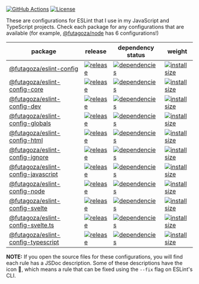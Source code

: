 [![GitHub Actions](https://github.com/futagoza/eslint-config-futagozaryuu/workflows/ci/badge.svg)](https://github.com/futagoza/eslint-config-futagozaryuu/actions?workflow=ci)
[![License](https://img.shields.io/badge/license-mit-blue.svg)](https://opensource.org/licenses/MIT)

These are configurations for ESLint that I use in my JavaScript and TypeScript projects. Check each package for any configurations that are available (for example, [@futagoza/node][04a] has 6 configurations!)

| package | release | dependency status | weight |
| ------- | ------- | ----------------- | ------ |
| [@futagoza/eslint-config][01a] | [![release][01b]][01c] | [![dependencies][01d]][01e] | [![install size][01f]][01g] |
| [@futagoza/eslint-config-core][02a] | [![release][02b]][02c] | [![dependencies][02d]][02e] | [![install size][02f]][02g] |
| [@futagoza/eslint-config-dev][05a] | [![release][05b]][05c] | [![dependencies][05d]][05e] | [![install size][05f]][05g] |
| [@futagoza/eslint-config-globals][09a] | [![release][09b]][09c] | [![dependencies][09d]][09e] | [![install size][09f]][09g] |
| [@futagoza/eslint-config-html][07a] | [![release][07b]][07c] | [![dependencies][07d]][07e] | [![install size][07f]][07g] |
| [@futagoza/eslint-config-ignore][10a] | [![release][10b]][10c] | [![dependencies][10d]][10e] | [![install size][10f]][10g] |
| [@futagoza/eslint-config-javascript][03a] | [![release][03b]][03c] | [![dependencies][03d]][03e] | [![install size][03f]][03g] |
| [@futagoza/eslint-config-node][04a] | [![release][04b]][04c] | [![dependencies][04d]][04e] | [![install size][04f]][04g] |
| [@futagoza/eslint-config-svelte][08a] | [![release][08b]][08c] | [![dependencies][08d]][08e] | [![install size][08f]][08g] |
| [@futagoza/eslint-config-svelte.ts][11a] | [![release][11b]][11c] | [![dependencies][11d]][11e] | [![install size][11f]][11g] |
| [@futagoza/eslint-config-typescript][06a] | [![release][06b]][06c] | [![dependencies][06d]][06e] | [![install size][06f]][06g] |

<!-- @futagoza/eslint-config -->
[01a]: https://github.com/futagoza/eslint-config-futagozaryuu/tree/master/packages/@futagoza/eslint-config
[01b]: https://img.shields.io/npm/v/@futagoza/eslint-config.svg
[01c]: https://www.npmjs.com/package/@futagoza/eslint-config
[01d]: https://img.shields.io/david/futagoza/eslint-config-futagozaryuu.svg?path=packages/@futagoza/eslint-config
[01e]: https://david-dm.org/futagoza/eslint-config-futagozaryuu?path=packages/@futagoza/eslint-config
[01f]: https://packagephobia.now.sh/badge?p=@futagoza/eslint-config
[01g]: https://packagephobia.now.sh/result?p=@futagoza/eslint-config

<!-- @futagoza/eslint-config-core -->
[02a]: https://github.com/futagoza/eslint-config-futagozaryuu/tree/master/packages/@futagoza/eslint-config-core
[02b]: https://img.shields.io/npm/v/@futagoza/eslint-config-core.svg
[02c]: https://www.npmjs.com/package/@futagoza/eslint-config-core
[02d]: https://img.shields.io/david/futagoza/eslint-config-futagozaryuu.svg?path=packages/@futagoza/eslint-config-core
[02e]: https://david-dm.org/futagoza/eslint-config-futagozaryuu?path=packages/@futagoza/eslint-config-core
[02f]: https://packagephobia.now.sh/badge?p=@futagoza/eslint-config-core
[02g]: https://packagephobia.now.sh/result?p=@futagoza/eslint-config-core

<!-- @futagoza/eslint-config-javascript -->
[03a]: https://github.com/futagoza/eslint-config-futagozaryuu/tree/master/packages/@futagoza/eslint-config-javascript
[03b]: https://img.shields.io/npm/v/@futagoza/eslint-config-javascript.svg
[03c]: https://www.npmjs.com/package/@futagoza/eslint-config-javascript
[03d]: https://img.shields.io/david/futagoza/eslint-config-futagozaryuu.svg?path=packages/@futagoza/eslint-config-javascript
[03e]: https://david-dm.org/futagoza/eslint-config-futagozaryuu?path=packages/@futagoza/eslint-config-javascript
[03f]: https://packagephobia.now.sh/badge?p=@futagoza/eslint-config-javascript
[03g]: https://packagephobia.now.sh/result?p=@futagoza/eslint-config-javascript

<!-- @futagoza/eslint-config-node -->
[04a]: https://github.com/futagoza/eslint-config-futagozaryuu/tree/master/packages/@futagoza/eslint-config-node
[04b]: https://img.shields.io/npm/v/@futagoza/eslint-config-node.svg
[04c]: https://www.npmjs.com/package/@futagoza/eslint-config-node
[04d]: https://img.shields.io/david/futagoza/eslint-config-futagozaryuu.svg?path=packages/@futagoza/eslint-config-node
[04e]: https://david-dm.org/futagoza/eslint-config-futagozaryuu?path=packages/@futagoza/eslint-config-node
[04f]: https://packagephobia.now.sh/badge?p=@futagoza/eslint-config-node
[04g]: https://packagephobia.now.sh/result?p=@futagoza/eslint-config-node

<!-- @futagoza/eslint-config-dev -->
[05a]: https://github.com/futagoza/eslint-config-futagozaryuu/tree/master/packages/@futagoza/eslint-config-dev
[05b]: https://img.shields.io/npm/v/@futagoza/eslint-config-dev.svg
[05c]: https://www.npmjs.com/package/@futagoza/eslint-config-dev
[05d]: https://img.shields.io/david/futagoza/eslint-config-futagozaryuu.svg?path=packages/@futagoza/eslint-config-dev
[05e]: https://david-dm.org/futagoza/eslint-config-futagozaryuu?path=packages/@futagoza/eslint-config-dev
[05f]: https://packagephobia.now.sh/badge?p=@futagoza/eslint-config-dev
[05g]: https://packagephobia.now.sh/result?p=@futagoza/eslint-config-dev

<!-- @futagoza/eslint-config-typescript -->
[06a]: https://github.com/futagoza/eslint-config-futagozaryuu/tree/master/packages/@futagoza/eslint-config-typescript
[06b]: https://img.shields.io/npm/v/@futagoza/eslint-config-typescript.svg
[06c]: https://www.npmjs.com/package/@futagoza/eslint-config-typescript
[06d]: https://img.shields.io/david/futagoza/eslint-config-futagozaryuu.svg?path=packages/@futagoza/eslint-config-typescript
[06e]: https://david-dm.org/futagoza/eslint-config-futagozaryuu?path=packages/@futagoza/eslint-config-typescript
[06f]: https://packagephobia.now.sh/badge?p=@futagoza/eslint-config-typescript
[06g]: https://packagephobia.now.sh/result?p=@futagoza/eslint-config-typescript

<!-- @futagoza/eslint-config-html -->
[07a]: https://github.com/futagoza/eslint-config-futagozaryuu/tree/master/packages/@futagoza/eslint-config-html
[07b]: https://img.shields.io/npm/v/@futagoza/eslint-config-html.svg
[07c]: https://www.npmjs.com/package/@futagoza/eslint-config-html
[07d]: https://img.shields.io/david/futagoza/eslint-config-futagozaryuu.svg?path=packages/@futagoza/eslint-config-html
[07e]: https://david-dm.org/futagoza/eslint-config-futagozaryuu?path=packages/@futagoza/eslint-config-html
[07f]: https://packagephobia.now.sh/badge?p=@futagoza/eslint-config-html
[07g]: https://packagephobia.now.sh/result?p=@futagoza/eslint-config-html

<!-- @futagoza/eslint-config-svelte -->
[08a]: https://github.com/futagoza/eslint-config-futagozaryuu/tree/master/packages/@futagoza/eslint-config-svelte
[08b]: https://img.shields.io/npm/v/@futagoza/eslint-config-svelte.svg
[08c]: https://www.npmjs.com/package/@futagoza/eslint-config-svelte
[08d]: https://img.shields.io/david/futagoza/eslint-config-futagozaryuu.svg?path=packages/@futagoza/eslint-config-svelte
[08e]: https://david-dm.org/futagoza/eslint-config-futagozaryuu?path=packages/@futagoza/eslint-config-svelte
[08f]: https://packagephobia.now.sh/badge?p=@futagoza/eslint-config-svelte
[08g]: https://packagephobia.now.sh/result?p=@futagoza/eslint-config-svelte

<!-- @futagoza/eslint-config-globals -->
[09a]: https://github.com/futagoza/eslint-config-futagozaryuu/tree/master/packages/@futagoza/eslint-config-globals
[09b]: https://img.shields.io/npm/v/@futagoza/eslint-config-globals.svg
[09c]: https://www.npmjs.com/package/@futagoza/eslint-config-globals
[09d]: https://img.shields.io/david/futagoza/eslint-config-futagozaryuu.svg?path=packages/@futagoza/eslint-config-globals
[09e]: https://david-dm.org/futagoza/eslint-config-futagozaryuu?path=packages/@futagoza/eslint-config-globals
[09f]: https://packagephobia.now.sh/badge?p=@futagoza/eslint-config-globals
[09g]: https://packagephobia.now.sh/result?p=@futagoza/eslint-config-globals

<!-- @futagoza/eslint-config-ignore -->
[10a]: https://github.com/futagoza/eslint-config-futagozaryuu/tree/master/packages/@futagoza/eslint-config-ignore
[10b]: https://img.shields.io/npm/v/@futagoza/eslint-config-ignore.svg
[10c]: https://www.npmjs.com/package/@futagoza/eslint-config-ignore
[10d]: https://img.shields.io/david/futagoza/eslint-config-futagozaryuu.svg?path=packages/@futagoza/eslint-config-ignore
[10e]: https://david-dm.org/futagoza/eslint-config-futagozaryuu?path=packages/@futagoza/eslint-config-ignore
[10f]: https://packagephobia.now.sh/badge?p=@futagoza/eslint-config-ignore
[10g]: https://packagephobia.now.sh/result?p=@futagoza/eslint-config-ignore

<!-- @futagoza/eslint-config-svelte.ts -->
[11a]: https://github.com/futagoza/eslint-config-futagozaryuu/tree/master/packages/@futagoza/eslint-config-svelte.ts
[11b]: https://img.shields.io/npm/v/@futagoza/eslint-config-svelte.ts.svg
[11c]: https://www.npmjs.com/package/@futagoza/eslint-config-svelte.ts
[11d]: https://img.shields.io/david/futagoza/eslint-config-futagozaryuu.svg?path=packages/@futagoza/eslint-config-svelte.ts
[11e]: https://david-dm.org/futagoza/eslint-config-futagozaryuu?path=packages/@futagoza/eslint-config-svelte.ts
[11f]: https://packagephobia.now.sh/badge?p=@futagoza/eslint-config-svelte.ts
[11g]: https://packagephobia.now.sh/result?p=@futagoza/eslint-config-svelte.ts

__NOTE:__ If you open the source files for these configurations, you will find each rule has a JSDoc description. Some of these descriptions have the icon 🔧, which means a rule that can be fixed using the `--fix` flag on ESLint's CLI.

